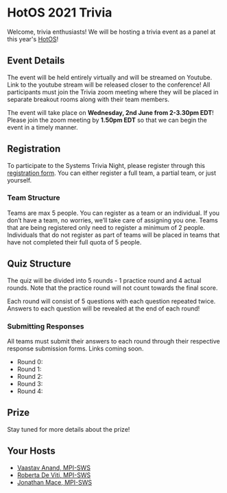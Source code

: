 # HotOS 2021 Trivia

Welcome, trivia enthusiasts! We will be hosting a trivia event as a panel at this year's [HotOS](https://sigops.org/s/conferences/hotos/2021/)!

## Event Details

The event will be held entirely virtually and will be streamed on Youtube. Link to the youtube stream will be released closer to the conference!
All participants must join the Trivia zoom meeting where they will be placed in separate breakout rooms along with their team members.

The event will take place on __Wednesday, 2nd June from 2-3.30pm EDT__! Please join the zoom meeting by __1.50pm EDT__ so that we can begin the event in a timely manner.

## Registration

To participate to the Systems Trivia Night, please register through this [registration form](https://forms.gle/Dg6phBDkAT4yRwkA8). You can either register a full team, a partial team, or just yourself.

### Team Structure

Teams are max 5 people. You can register as a team or an individual. If you don’t have a team, no worries, we’ll take care of assigning you one.
Teams that are being registered only need to register a minimum of 2 people. Individuals that do not register as part of teams will be placed
in teams that have not completed their full quota of 5 people.

## Quiz Structure

The quiz will be divided into 5 rounds - 1 practice round and 4 actual rounds. Note that the practice round will not count towards the final score.

Each round will consist of 5 questions with each question repeated twice. Answers to each question will be revealed at the end of each round!

### Submitting Responses

All teams must submit their answers to each round through their respective response submission forms. Links coming soon.

+ Round 0: 
+ Round 1:
+ Round 2:
+ Round 3:
+ Round 4:

## Prize

Stay tuned for more details about the prize!

## Your Hosts

+ [Vaastav Anand, MPI-SWS](http://vaastavanand.com/)
+ [Roberta De Viti, MPI-SWS](https://people.mpi-sws.org/~rdeviti)
+ [Jonathan Mace, MPI-SWS](https://people.mpi-sws.org/~jcmace)
